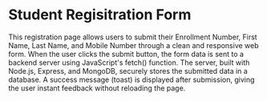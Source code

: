 # Student Regisitration Form
This registration page allows users to submit their Enrollment Number, First Name, Last Name, and Mobile Number through a clean and responsive web form. When the user clicks the submit button, the form data is sent to a backend server using JavaScript's fetch() function. The server, built with Node.js, Express, and MongoDB, securely stores the submitted data in a database. A success message (toast) is displayed after submission, giving the user instant feedback without reloading the page.
